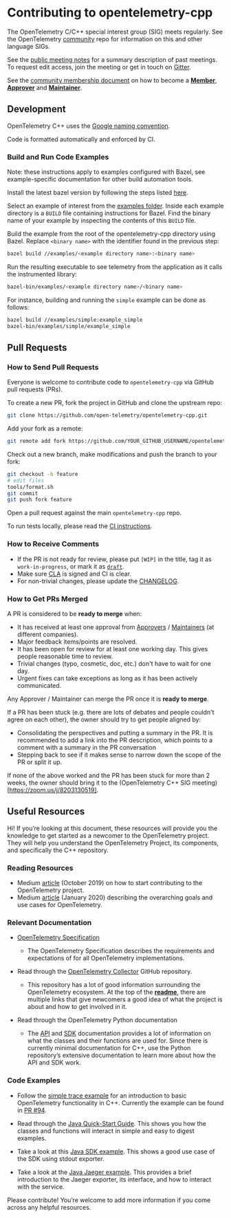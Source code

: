 # Contributing to opentelemetry-cpp

The OpenTelemetry C/C++ special interest group (SIG) meets regularly. See the
OpenTelemetry [community](https://github.com/open-telemetry/community#cc-sdk)
repo for information on this and other language SIGs.

See the [public meeting notes](https://docs.google.com/document/d/1i1E4-_y4uJ083lCutKGDhkpi3n4_e774SBLi9hPLocw/edit)
for a summary description of past meetings. To request edit access, join the
meeting or get in touch on [Gitter](https://gitter.im/open-telemetry/opentelemetry-cpp).

See the [community membership document](https://github.com/open-telemetry/community/blob/master/community-membership.md)
on how to become a [**Member**](https://github.com/open-telemetry/community/blob/master/community-membership.md#member),
[**Approver**](https://github.com/open-telemetry/community/blob/master/community-membership.md#approver)
and [**Maintainer**](https://github.com/open-telemetry/community/blob/master/community-membership.md#maintainer).

## Development

OpenTelemetry C++ uses the [Google naming
convention](https://google.github.io/styleguide/cppguide.html#Naming).

Code is formatted automatically and enforced by CI.

### Build and Run Code Examples

Note: these instructions apply to examples configured with Bazel, see
example-specific documentation for other build automation tools.

Install the latest bazel version by following the steps listed
[here](https://docs.bazel.build/versions/master/install.html).

Select an example of interest from the [examples folder](https://github.com/open-telemetry/opentelemetry-cpp/tree/master/examples).
Inside each example directory is a `BUILD` file containing instructions for
Bazel. Find the binary name of your example by inspecting the contents of this
`BUILD` file.

Build the example from the root of the opentelemetry-cpp directory using Bazel.
Replace `<binary name>` with the identifier found in the previous step:

```sh
bazel build //examples/<example directory name>:<binary name>
```

Run the resulting executable to see telemetry from the application as it calls
the instrumented library: </li>

```sh
bazel-bin/examples/<example directory name>/<binary name>
```

For instance, building and running the `simple` example can be done as follows:

```sh
bazel build //examples/simple:example_simple
bazel-bin/examples/simple/example_simple
```

## Pull Requests

### How to Send Pull Requests

Everyone is welcome to contribute code to `opentelemetry-cpp` via GitHub pull
requests (PRs).

To create a new PR, fork the project in GitHub and clone the upstream repo:

```sh
git clone https://github.com/open-telemetry/opentelemetry-cpp.git
```

Add your fork as a remote:

```sh
git remote add fork https://github.com/YOUR_GITHUB_USERNAME/opentelemetry-cpp.git
```

Check out a new branch, make modifications and push the branch to your fork:

```sh
git checkout -b feature
# edit files
tools/format.sh
git commit
git push fork feature
```

Open a pull request against the main `opentelemetry-cpp` repo.

To run tests locally, please read the [CI instructions](ci/README.md).

### How to Receive Comments

* If the PR is not ready for review, please put `[WIP]` in the title, tag it
  as `work-in-progress`, or mark it as [`draft`](https://github.blog/2019-02-14-introducing-draft-pull-requests/).
* Make sure [CLA](https://identity.linuxfoundation.org/projects/cncf) is
  signed and CI is clear.
* For non-trivial changes, please update the [CHANGELOG](./CHANGELOG.md).

### How to Get PRs Merged

A PR is considered to be **ready to merge** when:

* It has received at least one approval from [Approvers](https://github.com/open-telemetry/community/blob/master/community-membership.md#approver)
  / [Maintainers](https://github.com/open-telemetry/community/blob/master/community-membership.md#maintainer)
  (at different companies).
* Major feedback items/points are resolved.
* It has been open for review for at least one working day. This gives people
  reasonable time to review.
* Trivial changes (typo, cosmetic, doc, etc.) don't have to wait for one day.
* Urgent fixes can take exceptions as long as it has been actively communicated.

Any Approver / Maintainer can merge the PR once it is **ready to merge**.

If a PR has been stuck (e.g. there are lots of debates and people couldn't agree on each other), the owner should try to get people aligned by:

* Consolidating the perspectives and putting a summary in the PR. It is recommended to add a link into the PR description, which points to a comment with a summary in the PR conversation
* Stepping back to see if it makes sense to narrow down the scope of the PR or split it up.

If none of the above worked and the PR has been stuck for more than 2 weeks, the owner should bring it to the (OpenTelemetry C++ SIG meeting)[https://zoom.us/j/8203130519].

## Useful Resources

Hi! If you’re looking at this document, these resources will provide you the
knowledge to get started as a newcomer to the OpenTelemetry project. They will
help you understand the OpenTelemetry Project, its components, and
specifically the C++ repository.

### Reading Resources

* Medium [article](https://medium.com/opentelemetry/how-to-start-contributing-to-opentelemetry-b23991ad91f4)
  (October 2019) on how to start contributing to the OpenTelemetry project.
* Medium [article](https://medium.com/opentelemetry/opentelemetry-beyond-getting-started-5ac43cd0fe26)
  (January 2020) describing the overarching goals and use cases for OpenTelemetry.

### Relevant Documentation

* [OpenTelemetry Specification](https://github.com/open-telemetry/opentelemetry-specification)
  * The OpenTelemetry Specification describes the requirements and
    expectations of for all OpenTelemetry implementations.

* Read through the [OpenTelemetry Collector](https://github.com/open-telemetry/opentelemetry-collector)
  GitHub repository.
  * This repository has a lot of good information surrounding the
    OpenTelemetry ecosystem. At the top of the **[readme](https://github.com/open-telemetry/opentelemetry-collector/blob/master/README.md)**,
    there are multiple links that give newcomers a good idea of what the
    project is about and how to get involved in it.
* Read through the OpenTelemetry Python documentation
  * The [API](https://opentelemetry-python.readthedocs.io/en/stable/api/api.html)
    and [SDK](https://opentelemetry-python.readthedocs.io/en/stable/sdk/sdk.html)
    documentation provides a lot of information on what the classes and their
    functions are used for. Since there is currently minimal documentation for
    C++, use the Python repository’s extensive documentation to learn more
    about how the API and SDK work.

### Code Examples

* Follow the [simple trace example](https://github.com/open-telemetry/opentelemetry-cpp/pull/92)
  for an introduction to basic OpenTelemetry functionality in C++. Currently
  the example can be found in [PR #94](https://github.com/open-telemetry/opentelemetry-cpp/pull/94).

* Read through the [Java Quick-Start
  Guide](https://github.com/open-telemetry/opentelemetry-java/blob/master/QUICKSTART.md).
  This shows you how the classes and functions will interact in simple and
  easy to digest examples.
* Take a look at this [Java SDK
  example](https://github.com/open-telemetry/opentelemetry-java/tree/master/examples/sdk-usage).
  This shows a good use case of the SDK using stdout exporter.
* Take a look at the [Java Jaeger
  example](https://github.com/open-telemetry/opentelemetry-java/tree/master/examples/jaeger).
  This provides a brief introduction to the Jaeger exporter, its interface,
  and how to interact with the service.

Please contribute! You’re welcome to add more information if you come across any helpful resources.
